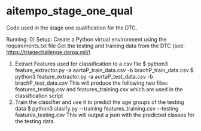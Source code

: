 # aitempo_stage_one_qual
Code used in the stage one qualification for the DTC. 

Running:
0) Setup:
  Create a Python virtual environment using the requirements.txt file 
  Get the testing and training data from the DTC (see: https://triagechallenge.darpa.mil/) 
1) Extract Features used for classification to a csv file
   $ python3 feature_extractor.py -a aortaP_train_data.csv -b brachP_train_data.csv
   $ python3 feature_extractor.py -a aortaP_test_data.csv -b brachP_test_data.csv
   This will produce the following two files: features_testing.csv and features_training.csv which are used in the classification script 
 2) Train the classifier and use it to predict the age groups of the testing data
  $ python3 clasify.py --training features_training.csv --testing features_testing.csv
  This will output a json with the predicted classes for the testing data. 
    

